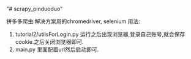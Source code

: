 "# scrapy_pinduoduo" 

拼多多爬虫:解决方案用的chromedriver, selenium 
用法:
1. tutorial2/utilsForLogin.py 运行之后出现浏览器,登录自己账号,就会保存cookie.之后关闭浏览器即可.
2. main.py 里面配置url然后启动即可.